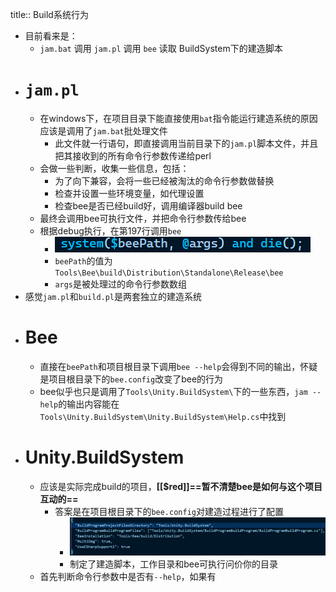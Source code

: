 title:: Build系统行为

- 目前看来是：
	- ``jam.bat`` 调用 ``jam.pl`` 调用 ``bee`` 读取 BuildSystem下的建造脚本
- # `jam.pl`
	- 在windows下，在项目目录下能直接使用``bat``指令能运行建造系统的原因应该是调用了``jam.bat``批处理文件
		- 此文件就一行语句，即直接调用当前目录下的``jam.pl``脚本文件，并且把其接收到的所有命令行参数传递给perl
	- 会做一些判断，收集一些信息，包括：
		- 为了向下兼容，会将一些已经被淘汰的命令行参数做替换
		- 检查并设置一些环境变量，如代理设置
		- 检查bee是否已经build好，调用编译器build bee
	- 最终会调用bee可执行文件，并把命令行参数传给bee
	- 根据debug执行，在第197行调用``bee``
		- ![image.png](../assets/image_1690268227979_0.png)
		- ``beePath``的值为``Tools\Bee\build\Distribution\Standalone\Release\bee``
		- ``args``是被处理过的命令行参数数组
- 感觉``jam.pl``和``build.pl``是两套独立的建造系统
- # Bee
	- 直接在`beePath`和项目根目录下调用``bee --help``会得到不同的输出，怀疑是项目根目录下的``bee.config``改变了bee的行为
	- bee似乎也只是调用了``Tools\Unity.BuildSystem\``下的一些东西，``jam --help``的输出内容能在``Tools\Unity.BuildSystem\Unity.BuildSystem\Help.cs``中找到
- # Unity.BuildSystem
	- 应该是实际完成build的项目，**[[$red]]==暂不清楚bee是如何与这个项目互动的==**
		- 答案是在项目根目录下的``bee.config``对建造过程进行了配置
			- ![image.png](../assets/image_1690283449431_0.png)
			- 制定了建造脚本，工作目录和bee可执行问价你的目录
	- 首先判断命令行参数中是否有``--help``，如果有